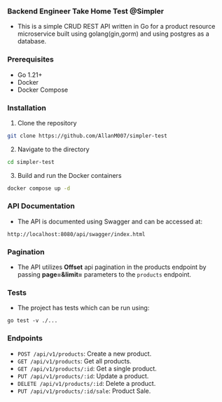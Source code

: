 ### Backend Engineer Take Home Test @Simpler

- This is a simple CRUD REST API written in Go for a product resource microservice built using golang(gin,gorm) and using postgres as a database.

### Prerequisites

- Go 1.21+
- Docker
- Docker Compose

### Installation

1. Clone the repository

```bash
git clone https://github.com/AllanM007/simpler-test
```

2. Navigate to the directory

```bash
cd simpler-test
```

3. Build and run the Docker containers

```bash
docker compose up -d
```

### API Documentation

- The API is documented using Swagger and can be accessed at:

```
http://localhost:8080/api/swagger/index.html
```

### Pagination

- The API utilizes <strong>Offset</strong> api pagination in the products endpoint by passing <strong>page=&limit=</strong> parameters to the `products` endpoint.

### Tests
- The project has tests which can be run using:
```
go test -v ./...
```

### Endpoints

- `POST /api/v1/products`: Create a new product.
- `GET /api/v1/products`: Get all products.
- `GET /api/v1/products/:id`: Get a single product.
- `PUT /api/v1/products/:id`: Update a product.
- `DELETE /api/v1/products/:id`: Delete a product.
- `PUT /api/v1/products/:id/sale`: Product Sale.
